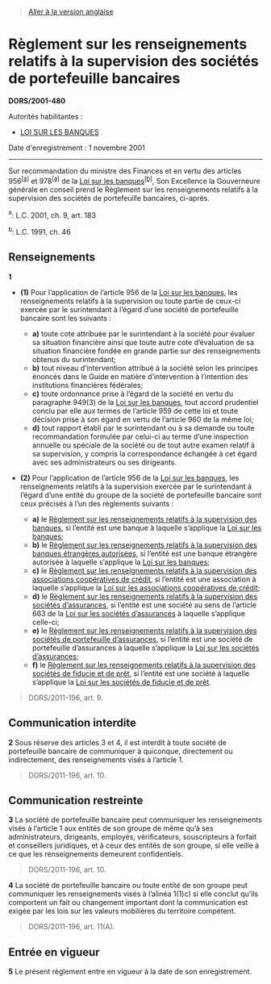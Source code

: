 > [Aller à la version anglaise](/en/Regulations/Statutory%20Orders%20and%20Regulations/2001/480.md)

# Règlement sur les renseignements relatifs à la supervision des sociétés de portefeuille bancaires

**DORS/2001-480**

Autorités habilitantes : 
- [LOI SUR LES BANQUES](/fr/Lois/Lois%20du%20Canada/1991/ch.%2046.md)

Date d'enregistrement : 1 novembre 2001

----------

Sur recommandation du ministre des Finances et en vertu des articles 956<sup><a href='#footnotea_f'>[a]</a></sup> et 978<sup><a href='#footnotea_f'>[a]</a></sup> de la [Loi sur les banques](/fr/Lois/Lois%20du%20Canada/1991/ch.%2046.md)<sup><a href='#footnoteb_f'>[b]</a></sup>, Son Excellence la Gouverneure générale en conseil prend le Règlement sur les renseignements relatifs à la supervision des sociétés de portefeuille bancaires, ci-après.

<a name='footnotea_f'><sup>a</sup></a>: L.C. 2001, ch. 9, art. 183<br />

<a name='footnoteb_f'><sup>b</sup></a>: L.C. 1991, ch. 46<br />




## Renseignements


**1** 

- **(1)** Pour l’application de l’article 956 de la [Loi sur les banques](/fr/Lois/Lois%20du%20Canada/1991/ch.%2046.md), les renseignements relatifs à la supervision ou toute partie de ceux-ci exercée par le surintendant à l’égard d’une société de portefeuille bancaire sont les suivants :
	- **a)** toute cote attribuée par le surintendant à la société pour évaluer sa situation financière ainsi que toute autre cote d’évaluation de sa situation financière fondée en grande partie sur des renseignements obtenus du surintendant;
	- **b)** tout niveau d’intervention attribué à la société selon les principes énoncés dans le Guide en matière d’intervention à l’intention des institutions financières fédérales;
	- **c)** toute ordonnance prise à l’égard de la société en vertu du paragraphe 949(3) de la [Loi sur les banques](/fr/Lois/Lois%20du%20Canada/1991/ch.%2046.md), tout accord prudentiel conclu par elle aux termes de l’article 959 de cette loi et toute décision prise à son égard en vertu de l’article 960 de la même loi;
	- **d)** tout rapport établi par le surintendant ou à sa demande ou toute recommandation formulée par celui-ci au terme d’une inspection annuelle ou spéciale de la société ou de tout autre examen relatif à sa supervision, y compris la correspondance échangée à cet égard avec ses administrateurs ou ses dirigeants.

- **(2)** Pour l’application de l’article 956 de la [Loi sur les banques](/fr/Lois/Lois%20du%20Canada/1991/ch.%2046.md), les renseignements relatifs à la supervision exercée par le surintendant à l’égard d’une entité du groupe de la société de portefeuille bancaire sont ceux précisés à l’un des règlements suivants :
	- **a)** le [Règlement sur les renseignements relatifs à la supervision des banques](/fr/Règlements/Décrets,%20ordonnances%20et%20règlements%20statutaires/2001/59.md), si l’entité est une banque à laquelle s’applique la [Loi sur les banques](/fr/Lois/Lois%20du%20Canada/1991/ch.%2046.md);
	- **b)** le [Règlement sur les renseignements relatifs à la supervision des banques étrangères autorisées](/fr/Règlements/Décrets,%20ordonnances%20et%20règlements%20statutaires/2001/58.md), si l’entité est une banque étrangère autorisée à laquelle s’applique la [Loi sur les banques](/fr/Lois/Lois%20du%20Canada/1991/ch.%2046.md);
	- **c)** le [Règlement sur les renseignements relatifs à la supervision des associations coopératives de crédit](/fr/Règlements/Décrets,%20ordonnances%20et%20règlements%20statutaires/2001/57.md), si l’entité est une association à laquelle s’applique la [Loi sur les associations coopératives de crédit](/fr/Lois/Lois%20du%20Canada/1991/ch.%2048.md);
	- **d)** le [Règlement sur les renseignements relatifs à la supervision des sociétés d’assurances](/fr/Règlements/Décrets,%20ordonnances%20et%20règlements%20statutaires/2001/56.md), si l’entité est une société au sens de l’article 663 de la [Loi sur les sociétés d’assurances](/fr/Lois/Lois%20du%20Canada/1991/ch.%2047.md) à laquelle s’applique celle-ci;
	- **e)** le [Règlement sur les renseignements relatifs à la supervision des sociétés de portefeuille d’assurances](/fr/Règlements/Décrets,%20ordonnances%20et%20règlements%20statutaires/2001/484.md), si l’entité est une société de portefeuille d’assurances à laquelle s’applique la [Loi sur les sociétés d’assurances](/fr/Lois/Lois%20du%20Canada/1991/ch.%2047.md);
	- **f)** le [Règlement sur les renseignements relatifs à la supervision des sociétés de fiducie et de prêt](/fr/Règlements/Décrets,%20ordonnances%20et%20règlements%20statutaires/2001/55.md), si l’entité est une société à laquelle s’applique la [Loi sur les sociétés de fiducie et de prêt](/fr/Lois/Lois%20du%20Canada/1991/ch.%2045.md).
> DORS/2011-196, art. 9.





## Communication interdite


**2** Sous réserve des articles 3 et 4, il est interdit à toute société de portefeuille bancaire de communiquer à quiconque, directement ou indirectement, des renseignements visés à l’article 1.
> DORS/2011-196, art. 10.





## Communication restreinte


**3** La société de portefeuille bancaire peut communiquer les renseignements visés à l’article 1 aux entités de son groupe de même qu’à ses administrateurs, dirigeants, employés, vérificateurs, souscripteurs à forfait et conseillers juridiques, et à ceux des entités de son groupe, si elle veille à ce que les renseignements demeurent confidentiels.
> DORS/2011-196, art. 10.




**4** La société de portefeuille bancaire ou toute entité de son groupe peut communiquer les renseignements visés à l’alinéa 1(1)c) si elle conclut qu’ils comportent un fait ou changement important dont la communication est exigée par les lois sur les valeurs mobilières du territoire compétent.
> DORS/2011-196, art. 11(A).





## Entrée en vigueur


**5** Le présent règlement entre en vigueur à la date de son enregistrement.


